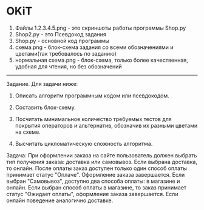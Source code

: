 # OKiT

1) Файлы 1.2.3.4.5.png - это скриншоты работы программы Shop.py
2) Shop2.py - это Псевдокод задания
3) Shop.py - основной код программы
4) схема.png - блок-схема задания со всеми обозначениями и цветами(так требовалось по заданию)
5) нормальная схема.png - блок-схема, только более качественная, удобная для чтения, но без обозначений
------------------------------------------------------------------------------------------------------------
Задание.
Для задачи ниже:

1. Описать алгоритм программным кодом или псевдокодом.

2. Составить блок-схему.

3. Посчитать минимальное количество требуемых тестов для покрытия операторов и альтернатив, обозначив их разными цветами на схеме.

4. Высчитать цикломатическую сложность алгоритма.

Задача:
При оформлении заказа на сайте пользователь должен выбрать тип получения заказа: доставка или самовывоз. Если выбрана доставка, то онлайн. После оплаты заказ доступен только один способ оплаты
принимает статус "Оплаче". Оформление заказа завершается. Если выбран "Самовывоз", доступно два способа оплаты: в магазине и онлайн.
Если выбран способ оплаты в магазине, то заказ принимает статус "Ожидает оплаты", оформление заказа завершается. Если онлайн поведение аналогично доставке.
